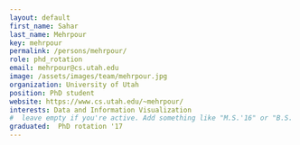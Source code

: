 ```yaml
---
layout: default
first_name: Sahar
last_name: Mehrpour
key: mehrpour
permalink: /persons/mehrpour/
role: phd_rotation
email: mehrpour@cs.utah.edu
image: /assets/images/team/mehrpour.jpg
organization: University of Utah
position: PhD student
website: https://www.cs.utah.edu/~mehrpour/
interests: Data and Information Visualization
#  leave empty if you're active. Add something like "M.S.'16" or "B.S.'17" if you got a degree while at VDL. Add "N" if you left VDS before you got a degree.
graduated:  PhD rotation '17
---
```

